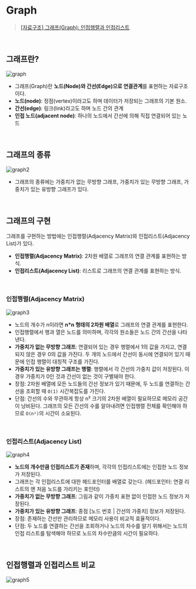 # Graph
> [[자료구조] 그래프(Graph): 인접행렬과 인접리스트](https://velog.io/@falling_star3/%EA%B7%B8%EB%9E%98%ED%94%84Graph-%EC%9D%B8%EC%A0%91%ED%96%89%EB%A0%AC%EA%B3%BC-%EC%9D%B8%EC%A0%91%EB%A6%AC%EC%8A%A4%ED%8A%B8)

<br/>

## 그래프란?
<img alt="graph" src="https://github.com/heereal/Frontend_Dev_Articles/assets/117061017/a942f39f-b743-4530-9f98-a188ed31d251">

- 그래프(Graph)란 **노드(Node)와 간선(Edge)으로 연결관계**를 표현하는 자료구조이다.
- **노드(node)**: 정점(vertex)이라고도 하며 데이터가 저장되는 그래프의 기본 원소.
- **간선(edge)**: 링크(link)라고도 하며 노드 간의 관계
- **인접 노드(adjacent node)**: 하나의 노드에서 간선에 의해 직접 연결되어 있는 노드

<br/>

## 그래프의 종류
<img alt="graph2" src="https://github.com/heereal/Frontend_Dev_Articles/assets/117061017/cf66093d-cf9c-4899-921e-4449e6cb9680">   

- 그래프의 종류에는 가중치가 없는 무방향 그래프, 가중치가 있는 무방향 그래프, 가중치가 있는 유방향 그래프가 있다.
  
<br/>


## 그래프의 구현
그래프를 구현하는 방법에는 인접행렬(Adjacency Matrix)와 인접리스트(Adjacency List)가 있다.
- **인접행렬(Adjacency Matrix)**: 2차원 배열로 그래프의 연결 관계를 표현하는 방식.
- **인접리스트(Adjacency List)**: 리스트로 그래프의 연결 관계를 표현하는 방식.

<br/>

### 인접행렬(Adjacency Matrix)
<img alt="graph3" src="https://github.com/heereal/Frontend_Dev_Articles/assets/117061017/5e0bd2b9-7191-4a35-874e-b3e0aad5c6c0">

- 노드의 개수가 n이라면 **n*n 형태의 2차원 배열**로 그래프의 연결 관계를 표현한다.
- 인접행렬에서 행과 열은 노드를 의미하며, 각각의 원소들은 노드 간의 간선을 나타낸다.
- **가중치가 없는 무방향 그래프**: 연결되어 있는 경우 행렬에서 1의 값을 가지고, 연결되지 않은 경우 0의 값을 가진다. 두 개의 노드에서 간선이 동시에 연결되어 있기 때문에 인접 행렬이 대칭적 구조를 가진다.
- **가중치가 있는 유방향 그래프는 행렬**: 행렬에서 각 간선의 가중치 값이 저장된다. 이 경우 가중치가 0인 것과 간선이 없는 것이 구별돼야 한다.
- 장점: 2차원 배열에 모든 노드들의 간선 정보가 있기 때문에, 두 노드를 연결하는 간선을 조회할 때 `O(1)` 시간복잡도를 가진다.
- 단점: 간선의 수와 무관하게 항상 n² 크기의 2차원 배열이 필요하므로 메모리 공간이 낭비된다. 그래프의 모든 간선의 수를 알아내려면 인접행렬 전체를 확인해야 하므로 `O(n²)`의 시간이 소요된다.

<br/>

### 인접리스트(Adjacency List)
<img alt="graph4" src="https://github.com/heereal/Frontend_Dev_Articles/assets/117061017/3ad3caf1-c54a-49d6-9197-ce4f3f982801">

- **노드의 개수만큼 인접리스트가 존재**하며, 각각의 인접리스트에는 인접한 노드 정보가 저장된다.
- 그래프는 각 인접리스트에 대한 헤드포인터를 배열로 갖는다. (헤드포인터: 연결 리스트의 맨 처음 노드를 가리키는 포인터)
- **가중치가 없는 무방향 그래프**: 그림과 같이 가중치 표현 없이 인접한 노드 정보가 저장된다.
- **가중치가 있는 유방향 그래프**: 종점 [노드 번호 | 간선의 가중치] 정보가 저장된다.
- 장점: 존재하는 간선만 관리하므로 메모리 사용이 비교적 효율적이다.
- 단점: 두 노드를 연결하는 간선을 조회하거나 노드의 차수를 알기 위해서는 노드의 인접 리스트를 탐색해야 하므로 노드의 차수만큼의 시간이 필요하다.

<br/>

## 인접행렬과 인접리스트 비교
<img alt="graph5" src="https://github.com/heereal/Frontend_Dev_Articles/assets/117061017/42675480-b102-4a50-adb3-36a2a9ea5627">
